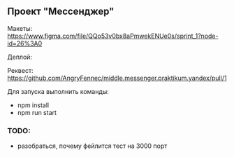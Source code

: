 ## Проект "Мессенджер"

Макеты: https://www.figma.com/file/QQo53v0bx8aPmwekENUe0s/sprint_1?node-id=26%3A0

Деплой:

Реквест: https://github.com/AngryFennec/middle.messenger.praktikum.yandex/pull/1

Для запуска выполнить команды:
* npm install
* npm run start

### TODO:
* разобраться, почему фейлится тест на 3000 порт

